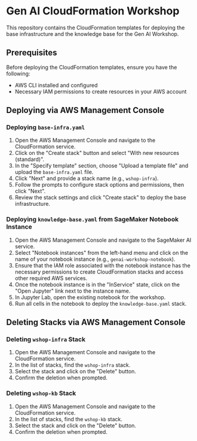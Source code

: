 # Gen AI CloudFormation Workshop

This repository contains the CloudFormation templates for deploying the base infrastructure and the knowledge base for the Gen AI Workshop.

## Prerequisites

Before deploying the CloudFormation templates, ensure you have the following:

- AWS CLI installed and configured
- Necessary IAM permissions to create resources in your AWS account

## Deploying via AWS Management Console

### Deploying `base-infra.yaml`

1. Open the AWS Management Console and navigate to the CloudFormation service.
2. Click on the "Create stack" button and select "With new resources (standard)".
3. In the "Specify template" section, choose "Upload a template file" and upload the `base-infra.yaml` file.
4. Click "Next" and provide a stack name (e.g., `wshop-infra`).
5. Follow the prompts to configure stack options and permissions, then click "Next".
6. Review the stack settings and click "Create stack" to deploy the base infrastructure.

### Deploying `knowledge-base.yaml` from SageMaker Notebook Instance

1. Open the AWS Management Console and navigate to the SageMaker AI service.
2. Select "Notebook instances" from the left-hand menu and click on the name of your notebook instance (e.g., `genai-workshop-notebook`).
3. Ensure that the IAM role associated with the notebook instance has the necessary permissions to create CloudFormation stacks and access other required AWS services.
4. Once the notebook instance is in the "InService" state, click on the "Open Jupyter" link next to the instance name.
5. In Jupyter Lab, open the existing notebook for the workshop.
6. Run all cells in the notebook to deploy the `knowledge-base.yaml` stack.

## Deleting Stacks via AWS Management Console

### Deleting `wshop-infra` Stack

1. Open the AWS Management Console and navigate to the CloudFormation service.
2. In the list of stacks, find the `wshop-infra` stack.
3. Select the stack and click on the "Delete" button.
4. Confirm the deletion when prompted.

### Deleting `wshop-kb` Stack

1. Open the AWS Management Console and navigate to the CloudFormation service.
2. In the list of stacks, find the `wshop-kb` stack.
3. Select the stack and click on the "Delete" button.
4. Confirm the deletion when prompted.
